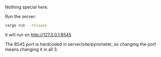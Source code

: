 Nothing special here.

Run the server:
```bash
cargo run --release
```

it will run on http://127.0.0.1:8545

The 8545 port is hardcoded in server/site/pyrometer, so changing the port means changing it in all 3.